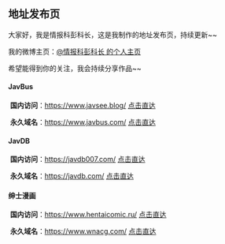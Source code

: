 ## 地址发布页

大家好，我是情报科彭科长，这是我制作的地址发布页，持续更新~~

我的微博主页：[@情报科彭科长 的个人主页 ](https://weibo.com/u/6401253973)

希望能得到你的关注，我会持续分享作品~~



#### JavBus

​	**国内访问**：https://www.javsee.blog/
                [点击直达](https://www.javsee.blog/)

​	**永久域名**：https://www.javbus.com/
                [点击直达](https://www.javbus.com/)

#### JavDB

​	**国内访问**：https://javdb007.com/
                [点击直达](https://javdb007.com/)

​	**永久域名**：https://javdb.com/
                [点击直达](https://javdb.com/)

#### 绅士漫画

​	**国内访问**：https://www.hentaicomic.ru/
                [点击直达](https://www.hentaicomic.ru/)

​	**永久域名**：https://www.wnacg.com/
                [点击直达](https://www.wnacg.com/)


